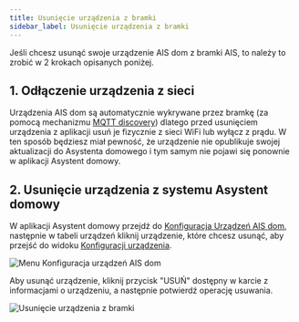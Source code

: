 ```yaml
---
title: Usunięcie urządzenia z bramki
sidebar_label: Usunięcie urządzenia z bramki
---
```



Jeśli chcesz usunąć swoje urządzenie AIS dom z bramki AIS, to należy to zrobić w 2 krokach opisanych poniżej.

## 1. Odłączenie urządzenia z sieci

Urządzenia AIS dom są automatycznie wykrywane przez bramkę (za pomocą mechanizmu [MQTT discovery](https://www.home-assistant.io/docs/mqtt/discovery/)) dlatego przed usunięciem urządzenia z aplikacji usuń je fizycznie z sieci WiFi lub wyłącz z prądu. W ten sposób będziesz miał pewność, że urządzenie nie opublikuje swojej aktualizacji do Asystenta domowego i tym samym nie pojawi się ponownie w aplikacji Asystent domowy.


## 2. Usunięcie urządzenia z systemu Asystent domowy

W aplikacji Asystent domowy przejdź do [Konfiguracja Urządzeń AIS dom](/docs/ais_iot_gate#dostęp-do-urządzeń-ais-dom-z-aplikacji), następnie w tabeli urządzeń kliknij urządzenie, które chcesz usunąć, aby przejść do widoku [Konfiguracji urządzenia](/docs/ais_iot_gate#konfiguracja-urządzenia). 


![Menu Konfiguracja urządzeń AIS dom](/img/en/iot/iot_ais_dom_devices_menu.png)

Aby usunąć urządzenie, kliknij przycisk "USUŃ" dostępny w karcie z informacjami o urządzeniu, a następnie potwierdź operację usuwania.

![Usunięcie urządzenia z bramki](/img/en/iot/remove_ais_dom_device.png)
